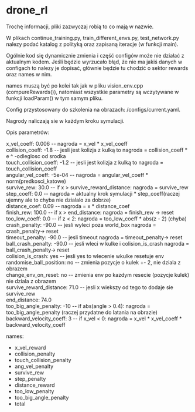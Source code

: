 # drone_rl

Trochę informacji, pliki zazwyczaj robią to co mają w nazwie.  

W plikach continue_training.py, train_different_envs.py, test_network.py nalezy podać katalog z polityką oraz zapisaną iteracje (w funkcji main).  

Ogólnie kod się dynamicznie zmienia i część configów może nie działać z aktualnym kodem. Jeśli będzie wyrzucało błąd, że nie ma jakiś danych w configach to nalezy je dopisać, głównie będzie tu chodzić o sektor rewards oraz names w nim.

names muszą być po kolei tak jak w pliku vision_env.cpp (compureRewards()), natomiast wszystkie parametry są wczytywane w funkcji loadParam() w tym samym pliku.

Config przystosowany do szkolenia na obrazach: /configs/current.yaml.
  
  
Nagrody naliczają sie w każdym kroku symulacji.
  
Opis parametrów:

  x_vel_coeff: 0.006    -- nagroda = x_vel * x_vel_coeff  
  collision_coeff: -1.8   -- jesli jest kolizja z kulką to nagroda = collision_coeff * e ^ -odleglosc od srodka  
  touch_collision_coeff: -1.2   -- jesli jest kolizja z kulką to nagroda = touch_collision_coeff  
  angular_vel_coeff: -5e-04     -- nagroda = angular_vel_coeff * norm(predkosci_katowe)  
  survive_rew: 30.0   -- if x > survive_reward_distance: nagroda = survive_rew  
  step_coeff: 0.0     --  nagroda = aktualny krok symulacji * step_coeff(raczej ujemny ale to chyba nie dzialalo za dobrze)  
  distance_coef: 0.09     -- nagroda = x * distance_coef  
  finish_rew: 100.0       -- if x > end_distance: nagroda = finish_rew -> reset  
  too_low_coeff: 0.0      -- if z < 2: nagroda = too_low_coeff * abs(z - 2) (chyba)  
  crash_penalty: -90.0    -- jesli wyleci poza world_box nagroda = crash_penalty-> reset  
  timeout_penalty: -90.0    -- jesli timeout nagroda = timeout_penalty-> reset  
  ball_crash_penalty: -90.0   -- jesli wleci w kulke i colision_is_crash nagroda = ball_crash_penalty-> reset  
  colision_is_crash: yes  -- jesli yes to wlecenie wkulke resetuje env  
  randomise_ball_position: no   -- zmienia pozycje o kulek +- 2, nie dziala z obrazem   
  change_env_on_reset: no     -- zmienia env po kazdym resecie (pozycje kulek)  nie dziala z obrazem  
  survive_reward_distance: 71.0   -- jesli x wiekszy od tego to dodaje sie survive_rew  
  end_distance: 74.0     
  too_big_angle_penalty: -10    -- if abs(angle > 0.4): nagroda = too_big_angle_penalty (raczej przydatne do latania na obrazie)
  backward_velocity_coeff: 3    -- if x_vel < 0: nagroda = x_vel * x_vel_coeff * backward_velocity_coeff  

  names:
  - x_vel_reward
  - collision_penalty
  - touch_collision_penalty
  - ang_vel_penalty
  - survive_rew
  - step_penalty
  - distance_reward
  - too_low_penalty
  - too_big_angle_penalty
  - total
